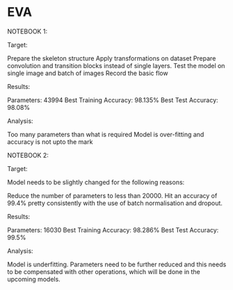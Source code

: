 # EVA

NOTEBOOK 1:

Target:

Prepare the skeleton structure
Apply transformations on dataset
Prepare convolution and transition blocks instead of single layers.
Test the model on single image and batch of images
Record the basic flow

Results:

Parameters: 43994
Best Training Accuracy: 98.135%
Best Test Accuracy: 98.08%

Analysis:

Too many parameters than what is required
Model is over-fitting and accuracy is not upto the mark


NOTEBOOK 2:

Target:

Model needs to be slightly changed for the following reasons:

Reduce the number of parameters to less than 20000.
Hit an accuracy of 99.4% pretty consistently with the use of batch normalisation and dropout.

Results:

Parameters: 16030
Best Training Accuracy: 98.286%
Best Test Accuracy: 99.5%

Analysis:

Model is underfitting.
Parameters need to be further reduced and this needs to be compensated with other operations, which will be done in the upcoming models.
